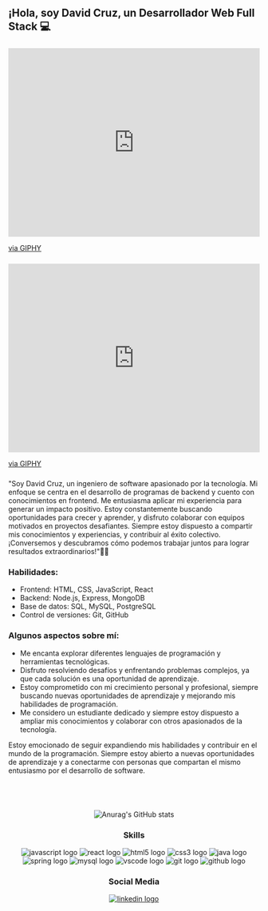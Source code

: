 ## ¡Hola, soy David Cruz, un Desarrollador Web Full Stack 💻

###

<img align="right" height="150" src="https://giphy.com/embed/qgQUggAC3Pfv687qPC" />

###

<div style="width:100%;height:0;padding-bottom:75%;position:relative;"><iframe src="https://giphy.com/embed/qgQUggAC3Pfv687qPC" width="100%" height="100%" style="position:absolute" frameBorder="0" class="giphy-embed" allowFullScreen></iframe></div><p><a href="https://giphy.com/gifs/dommespace-domme-space-programador-qgQUggAC3Pfv687qPC">via GIPHY</a></p>

###

<img align="right" height="150" src="imagenes/logo.jpg" />

<div style="width:100%;height:0;padding-bottom:75%;position:relative;"><iframe src="https://giphy.com/embed/qgQUggAC3Pfv687qPC" width="100%" height="100%" style="position:absolute" frameBorder="0" class="giphy-embed" allowFullScreen></iframe></div><p><a href="https://giphy.com/gifs/dommespace-domme-space-programador-qgQUggAC3Pfv687qPC">via GIPHY</a></p>

###

<p align="left">"Soy David Cruz, un ingeniero de software apasionado por la tecnología. Mi enfoque se centra en el desarrollo de programas de backend y cuento con conocimientos en frontend. Me entusiasma aplicar mi experiencia para generar un impacto positivo. Estoy constantemente buscando oportunidades para crecer y aprender, y disfruto colaborar con equipos motivados en proyectos desafiantes. Siempre estoy dispuesto a compartir mis conocimientos y experiencias, y contribuir al éxito colectivo. ¡Conversemos y descubramos cómo podemos trabajar juntos para lograr resultados extraordinarios!"👨‍💻</p>


### Habilidades:

- Frontend: HTML, CSS, JavaScript, React
- Backend: Node.js, Express, MongoDB
- Base de datos: SQL, MySQL, PostgreSQL
- Control de versiones: Git, GitHub

### Algunos aspectos sobre mí:

- Me encanta explorar diferentes lenguajes de programación y herramientas tecnológicas.
- Disfruto resolviendo desafíos y enfrentando problemas complejos, ya que cada solución es una oportunidad de aprendizaje.
- Estoy comprometido con mi crecimiento personal y profesional, siempre buscando nuevas oportunidades de aprendizaje y mejorando mis habilidades de programación.
- Me considero un estudiante dedicado y siempre estoy dispuesto a ampliar mis conocimientos y colaborar con otros apasionados de la tecnología.

Estoy emocionado de seguir expandiendo mis habilidades y contribuir en el mundo de la programación. Siempre estoy abierto a nuevas oportunidades de aprendizaje y a conectarme con personas que compartan el mismo entusiasmo por el desarrollo de software.

###

<br clear="both">
<br clear="both">

<div align="center">

![Anurag's GitHub stats](https://github-readme-stats.vercel.app/api?username=DAVIDCRUZ18&show_icons=true&theme=radical)


###
<h3 align="center">Skills</h3>
<div align="center">
  <img src="https://cdn.jsdelivr.net/gh/devicons/devicon/icons/javascript/javascript-original.svg" height="30" width="42" alt="javascript logo"  />
  <img src="https://cdn.jsdelivr.net/gh/devicons/devicon/icons/react/react-original.svg" height="30" width="42" alt="react logo"  />
  <img src="https://cdn.jsdelivr.net/gh/devicons/devicon/icons/html5/html5-original.svg" height="30" width="42" alt="html5 logo"  />
  <img src="https://cdn.jsdelivr.net/gh/devicons/devicon/icons/css3/css3-original.svg" height="30" width="42" alt="css3 logo"  />
  <img src="https://cdn.jsdelivr.net/gh/devicons/devicon/icons/java/java-original.svg" height="30" width="42" alt="java logo"  />
  <img src="https://cdn.jsdelivr.net/gh/devicons/devicon/icons/spring/spring-original.svg" height="30" width="42" alt="spring logo"  />
  <img src="https://cdn.jsdelivr.net/gh/devicons/devicon/icons/mysql/mysql-original.svg" height="30" width="42" alt="mysql logo"  />
    <img src="https://cdn.jsdelivr.net/gh/devicons/devicon/icons/vscode/vscode-original.svg" height="30" width="42" alt="vscode logo"  />
  <img src="https://cdn.jsdelivr.net/gh/devicons/devicon/icons/git/git-original.svg" height="30" width="42" alt="git logo"  />
  <img src="https://cdn.jsdelivr.net/gh/devicons/devicon/icons/github/github-original.svg" height="30" width="42" alt="github logo"  />
</div>

###
<h3 align="center">Social Media</h3>
<div align="center">
  <a href="https://www.linkedin.com/in/davidcruzpro/" target="_blank">
    <img src="https://img.shields.io/static/v1?message=LinkedIn&logo=linkedin&label=&color=0077B5&logoColor=white&labelColor=&style=plastic" height="35" alt="linkedin logo"  />
  </a>
</div>

###

<br clear="both">
